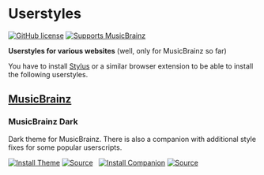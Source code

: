 # Userstyles

[![GitHub license](https://img.shields.io/github/license/kellnerd/userstyles.svg)](LICENSE)
[![Supports MusicBrainz](https://img.shields.io/badge/supports-MusicBrainz-ba478f.svg?logo=musicbrainz)](https://musicbrainz.org)

**Userstyles for various websites** (well, only for MusicBrainz so far)

You have to install [Stylus](https://add0n.com/stylus.html) or a similar browser extension to be able to install the following userstyles.

## [MusicBrainz](https://musicbrainz.org)

### MusicBrainz Dark

Dark theme for MusicBrainz.
There is also a companion with additional style fixes for some popular userscripts.

[![Install Theme](https://img.shields.io/badge/Install_Theme-238b8b.svg?style=for-the-badge&logo=stylus)](musicbrainz-dark.user.css?raw=1)
[![Source](https://img.shields.io/badge/Source-grey.svg?style=for-the-badge&logo=github)](musicbrainz-dark.user.css)
&nbsp;
[![Install Companion](https://img.shields.io/badge/Install_Companion-238b8b.svg?style=for-the-badge&logo=stylus)](musicbrainz-userscripts-dark.user.css?raw=1)
[![Source](https://img.shields.io/badge/Source-grey.svg?style=for-the-badge&logo=github)](musicbrainz-userscripts-dark.user.css)
